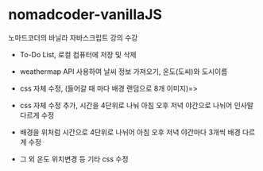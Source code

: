 # nomadcoder-vanillaJS
노마드코더의 바닐라 자바스크립트 강의 수강

- To-Do List, 로컬 컴퓨터에 저장 및 삭제

- weathermap API 사용하여 날씨 정보 가져오기, 온도(도씨)와 도시이름

- css 자체 수정, (들어갈 때 마다 배경 랜덤으로 8개 이미지)=>
- css 자체 수정 추가, 시간을 4단위로 나눠 아침 오후 저녁 야간으로 나뉘어 인사말 다르게 수정
- 배경을 위처럼 시간으로 4단위로 나뉘어 아침 오후 저녁 야간마다  3개씩 배경 다르게 수정
- 그 외 온도 위치변경 등 기타 css 수정
